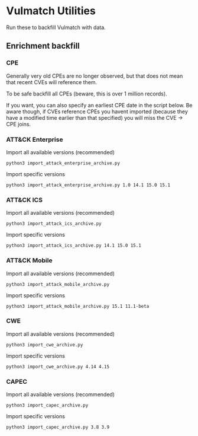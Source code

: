 # Vulmatch Utilities

Run these to backfill Vulmatch with data.


## Enrichment backfill

### CPE

Generally very old CPEs are no longer observed, but that does not mean that recent CVEs will reference them.

To be safe backfill all CPEs (beware, this is over 1 million records).

If you want, you can also specify an earliest CPE date in the script below. Be aware though, if CVEs reference CPEs you havent imported (because they have a modified time earlier than that specified) you will miss the CVE -> CPE joins.

### ATT&CK Enterprise

Import all available versions (recommended)

```shell
python3 import_attack_enterprise_archive.py
```

Import specific versions

```shell
python3 import_attack_enterprise_archive.py 1.0 14.1 15.0 15.1
```

### ATT&CK ICS

Import all available versions (recommended)

```shell
python3 import_attack_ics_archive.py
```

Import specific versions

```shell
python3 import_attack_ics_archive.py 14.1 15.0 15.1
```

### ATT&CK Mobile

Import all available versions (recommended)

```shell
python3 import_attack_mobile_archive.py
```

Import specific versions

```shell
python3 import_attack_mobile_archive.py 15.1 11.1-beta
```

### CWE

Import all available versions (recommended)

```shell
python3 import_cwe_archive.py
```

Import specific versions

```shell
python3 import_cwe_archive.py 4.14 4.15
```

### CAPEC

Import all available versions (recommended)

```shell
python3 import_capec_archive.py
```

Import specific versions

```shell
python3 import_capec_archive.py 3.8 3.9
```
